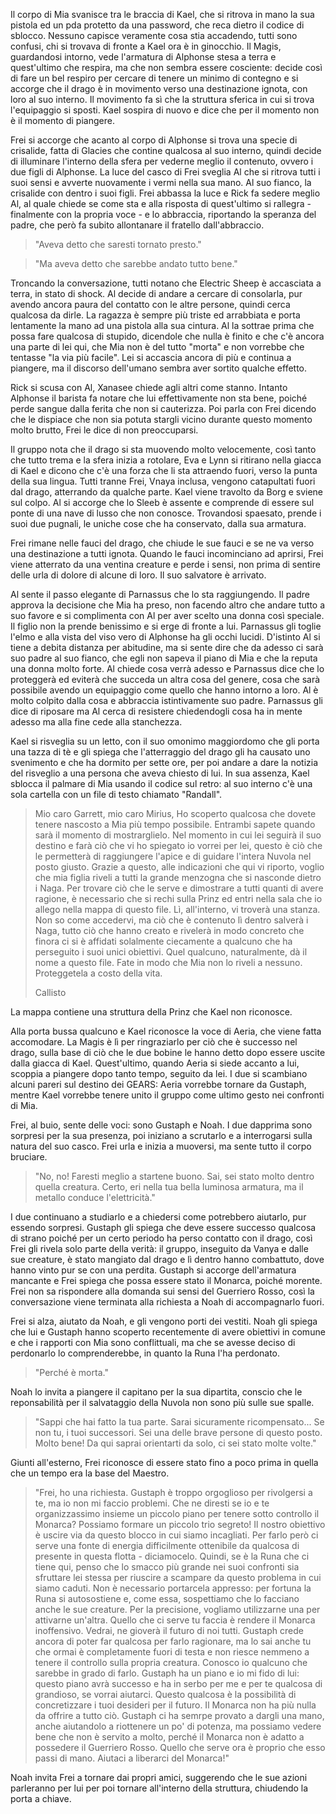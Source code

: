 Il corpo di Mia svanisce tra le braccia di Kael, che si ritrova in mano la sua pistola ed un pda protetto da una password, che reca dietro il codice di sblocco. Nessuno capisce veramente cosa stia accadendo, tutti sono confusi, chi si trovava di fronte a Kael ora è in ginocchio. Il Magis, guardandosi intorno, vede l'armatura di Alphonse stesa a terra e quest'ultimo che respira, ma che non sembra essere cosciente: decide così di fare un bel respiro per cercare di tenere un minimo di contegno e si accorge che il drago è in movimento verso una destinazione ignota, con loro al suo interno. Il movimento fa sì che la struttura sferica in cui si trova l'equipaggio si sposti. Kael sospira di nuovo e dice che per il momento non è il momento di piangere.

Frei si accorge che acanto al corpo di Alphonse si trova una specie di crisalide, fatta di Glacies che contine qualcosa al suo interno, quindi decide di illuminare l'interno della sfera per vederne meglio il contenuto, ovvero i due figli di Alphonse. La luce del casco di Frei sveglia Al che si ritrova tutti i suoi sensi e avverte nuovamente i vermi nella sua mano. Al suo fianco, la crisalide con dentro i suoi figli. Frei abbassa la luce e Rick fa sedere meglio Al, al quale chiede se come sta e alla risposta di quest'ultimo si rallegra - finalmente con la propria voce - e lo abbraccia, riportando la speranza del padre, che però fa subito allontanare il fratello dall'abbraccio.

> "Aveva detto che saresti tornato presto."

> "Ma aveva detto che sarebbe andato tutto bene."

Troncando la conversazione, tutti notano che Electric Sheep è accasciata a terra, in stato di shock. Al decide di andare a cercare di consolarla, pur avendo ancora paura del contatto con le altre persone, quindi cerca qualcosa da dirle. La ragazza è sempre più triste ed arrabbiata e porta lentamente la mano ad una pistola alla sua cintura. Al la sottrae prima che possa fare qualcosa di stupido, dicendole che nulla è finito e che c'è ancora una parte di lei qui, che Mia non è del tutto "morta" e non vorrebbe che tentasse "la via più facile". Lei si accascia ancora di più e continua a piangere, ma il discorso dell'umano sembra aver sortito qualche effetto.

Rick si scusa con Al, Xanasee chiede agli altri come stanno. Intanto Alphonse il barista fa notare che lui effettivamente non sta bene, poiché perde sangue dalla ferita che non si cauterizza. Poi parla con Frei dicendo che le dispiace che non sia potuta stargli vicino durante questo momento molto brutto, Frei le dice di non preoccuparsi.

Il gruppo nota che il drago si sta muovendo molto velocemente, così tanto che tutto trema e la sfera inizia a rotolare, Eva e Lynn si ritirano nella giacca di Kael e dicono che c'è una forza che li sta attraendo fuori, verso la punta della sua lingua.
Tutti tranne Frei, Vnaya inclusa, vengono catapultati fuori dal drago, atterrando da qualche parte. Kael viene travolto da Borg e sviene sul colpo. Al si accorge che lo Sleeb è assente e comprende di essere sul ponte di una nave di lusso che non conosce. Trovandosi spaesato, prende i suoi due pugnali, le uniche cose che ha conservato, dalla sua armatura.

Frei rimane nelle fauci del drago, che chiude le sue fauci e se ne va verso una destinazione a tutti ignota. Quando le fauci incominciano ad aprirsi, Frei viene atterrato da una ventina creature e perde i sensi, non prima di sentire delle urla di dolore di alcune di loro. Il suo salvatore è arrivato.

Al sente il passo elegante di Parnassus che lo sta raggiungendo. Il padre approva la decisione che Mia ha preso, non facendo altro che andare tutto a suo favore e si complimenta con Al per aver scelto una donna così speciale. Il figlio non la prende benissimo e si erge di fronte a lui. Parnassus gli toglie l'elmo e alla vista del viso vero di Alphonse ha gli occhi lucidi. D'istinto Al si tiene a debita distanza per abitudine, ma si sente dire che da adesso ci sarà suo padre al suo fianco, che egli non sapeva il piano di Mia e che la reputa una donna molto forte. Al chiede cosa verrà adesso e Parnassus dice che lo proteggerà ed eviterà che succeda un altra cosa del genere, cosa che sarà possibile avendo un equipaggio come quello che hanno intorno a loro. Al è molto colpito dalla cosa e abbraccia istintivamente suo padre. Parnassus gli dice di riposare ma Al cerca di resistere chiedendogli cosa ha in mente adesso ma alla fine cede alla stanchezza.

Kael si risveglia su un letto, con il suo omonimo maggiordomo che gli porta una tazza di tè e gli spiega che l'atterraggio del drago gli ha causato uno svenimento e che ha dormito per sette ore, per poi andare a dare la notizia del risveglio a una persona che aveva chiesto di lui. In sua assenza, Kael sblocca il palmare di Mia usando il codice sul retro: al suo interno c'è una sola cartella con un file di testo chiamato "Randall".

> Mio caro Garrett, mio caro Mirius,
> Ho scoperto qualcosa che dovete tenere nascosto a Mia più tempo possibile. Entrambi sapete quando sarà il momento di mostrarglielo. Nel momento in cui lei seguirà il suo destino e farà ciò che vi ho spiegato io vorrei per lei, questo è ciò che le permetterà di raggiungere l'apice e di guidare l'intera Nuvola nel posto giusto. Grazie a questo, alle indicazioni che qui vi riporto, voglio che mia figlia riveli a tutti la grande menzogna che si nasconde dietro i Naga.
> Per trovare ciò che le serve e dimostrare a tutti quanti di avere ragione, è necessario che si rechi sulla Prinz ed entri nella sala che io allego nella mappa di questo file. Lì, all'interno, vi troverà una stanza. Non so come accedervi, ma ciò che è contenuto lì dentro salverà i Naga, tutto ciò che hanno creato e rivelerà in modo concreto che finora ci si è affidati solalmente ciecamente a qualcuno che ha perseguito i suoi unici obiettivi. Quel qualcuno, naturalmente, dà il nome a questo file.
> Fate in modo che Mia non lo riveli a nessuno. Proteggetela a costo della vita.
>
> Callisto

La mappa contiene una struttura della Prinz che Kael non riconosce.

Alla porta bussa qualcuno e Kael riconosce la voce di Aeria, che viene fatta accomodare. La Magis è lì per ringraziarlo per ciò che è successo nel drago, sulla base di ciò che le due bobine le hanno detto dopo essere uscite dalla giacca di Kael. Quest'ultimo, quando Aeria si siede accanto a lui, scoppia a piangere dopo tanto tempo, seguito da lei. I due si scambiano alcuni pareri sul destino dei GEARS: Aeria vorrebbe tornare da Gustaph, mentre Kael vorrebbe tenere unito il gruppo come ultimo gesto nei confronti di Mia.

Frei, al buio, sente delle voci: sono Gustaph e Noah. I due dapprima sono sorpresi per la sua presenza, poi iniziano a scrutarlo e a interrogarsi sulla natura del suo casco. Frei urla e inizia a muoversi, ma sente tutto il corpo bruciare.

> "No, no! Faresti meglio a startene buono. Sai, sei stato molto dentro quella creatura. Certo, eri nella tua bella luminosa armatura, ma il metallo conduce l'elettricità."

I due continuano a studiarlo e a chiedersi come potrebbero aiutarlo, pur essendo sorpresi. Gustaph gli spiega che deve essere successo qualcosa di strano poiché per un certo periodo ha perso contatto con il drago, così Frei gli rivela solo parte della verità: il gruppo, inseguito da Vanya e dalle sue creature, è stato mangiato dal drago e lì dentro hanno combattuto, dove hanno vinto pur se con una perdita. Gustaph si accorge dell'armatura mancante e Frei spiega che possa essere stato il Monarca, poiché morente. Frei non sa rispondere alla domanda sui sensi del Guerriero Rosso, così la conversazione viene terminata alla richiesta a Noah di accompagnarlo fuori.

Frei si alza, aiutato da Noah, e gli vengono porti dei vestiti. Noah gli spiega che lui e Gustaph hanno scoperto recentemente di avere obiettivi in comune e che i rapporti con Mia sono conflittuali, ma che se avesse deciso di perdonarlo lo comprenderebbe, in quanto la Runa l'ha perdonato.

> "Perché è morta."

Noah lo invita a piangere il capitano per la sua dipartita, conscio che le reponsabilità per il salvataggio della Nuvola non sono più sulle sue spalle.

> "Sappi che hai fatto la tua parte. Sarai sicuramente ricompensato... Se non tu, i tuoi successori. Sei una delle brave persone di questo posto. Molto bene! Da qui saprai orientarti da solo, ci sei stato molte volte."

Giunti all'esterno, Frei riconosce di essere stato fino a poco prima in quella che un tempo era la base del Maestro.

> "Frei, ho una richiesta. Gustaph è troppo orgoglioso per rivolgersi a te, ma io non mi faccio problemi. Che ne diresti se io e te organizzassimo insieme un piccolo piano per tenere sotto controllo il Monarca? Possiamo formare un piccolo trio segreto! Il nostro obiettivo è uscire via da questo blocco in cui siamo incagliati. Per farlo però ci serve una fonte di energia difficilmente ottenibile da qualcosa di presente in questa flotta - diciamocelo. Quindi, se è la Runa che ci tiene qui, penso che lo smacco più grande nei suoi confronti sia sfruttare lei stessa per riuscire a scampare da questo problema in cui siamo caduti. Non è necessario portarcela appresso: per fortuna la Runa si autosostiene e, come essa, sospettiamo che lo facciano anche le sue creature. Per la precisione, vogliamo utilizzarne una per attivarne un'altra. Quello che ci serve tu faccia è rendere il Monarca inoffensivo. Vedrai, ne gioverà il futuro di noi tutti. Gustaph crede ancora di poter far qualcosa per farlo ragionare, ma lo sai anche tu che ormai è completamente fuori di testa e non riesce nemmeno a tenere il controllo sulla propria creatura. Conosco io qualcuno che sarebbe in grado di farlo. Gustaph ha un piano e io mi fido di lui: questo piano avrà successo e ha in serbo per me e per te qualcosa di grandioso, se vorrai aiutarci. Questo qualcosa è la possibilità di concretizzare i tuoi desideri per il futuro. Il Monarca non ha più nulla da offrire a tutto ciò. Gustaph ci ha semrpe provato a dargli una mano, anche aiutandolo a riottenere un po' di potenza, ma possiamo vedere bene che non è servito a molto, perché il Monarca non è adatto a possedere il Guerriero Rosso. Quello che serve ora è proprio che esso passi di mano. Aiutaci a liberarci del Monarca!"

Noah invita Frei a tornare dai propri amici, suggerendo che le sue azioni parleranno per lui per poi tornare all'interno della struttura, chiudendo la porta a chiave.
